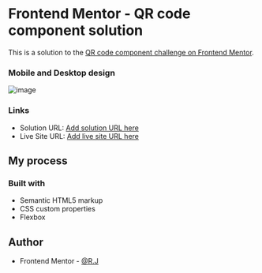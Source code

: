 # Frontend Mentor - QR code component solution

This is a solution to the [QR code component challenge on Frontend Mentor](https://www.frontendmentor.io/challenges/qr-code-component-iux_sIO_H).

### Mobile and Desktop design

![image](https://github.com/novice-is-me/QR-Code-FrontEndMentor-Solution/assets/82492784/5a8611b6-8cf8-4d00-9322-c36cba732ab7)



### Links

- Solution URL: [Add solution URL here](https://your-solution-url.com)
- Live Site URL: [Add live site URL here](https://your-live-site-url.com)

## My process

### Built with

- Semantic HTML5 markup
- CSS custom properties
- Flexbox

## Author
- Frontend Mentor - [@R.J](https://www.frontendmentor.io/profile/novice-is-me) 

